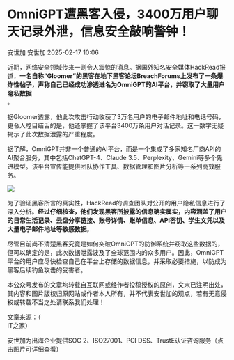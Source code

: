 #  OmniGPT遭黑客入侵，3400万用户聊天记录外泄，信息安全敲响警钟！   
安世加  安世加   2025-02-17 10:06  
  
近期，网络安全领域传来一则令人震惊的消息。据国外知名安全媒体HackRead报道，**一名自称“Gloomer”的黑客在地下黑客论坛BreachForums上发布了一条爆炸性帖子，声称自己已经成功渗透进名为OmniGPT的AI平台，并窃取了大量用户隐私数据**  
。  
  
  
据Gloomer透露，他此次攻击行动收获了3万名用户的电子邮件地址和电话号码，更令人瞠目结舌的是，他还掌握了该平台3400万条用户对话记录。这一数字无疑揭示了此次数据泄露的严重程度。  
  
  
据了解，OmniGPT并非一个普通的AI平台，而是一个集成了多家知名厂商API的AI聚合服务，其中包括ChatGPT-4、Claude 3.5、Perplexity、Gemini等多个先进模型。该平台宣传能提供团队协作工具、数据管理和图片分析等一系列高效服务。  
  
  
![](https://mmbiz.qpic.cn/sz_mmbiz_jpg/UZ1NGUYLEFiaDUN7Rrr8TlLpiaVd1hLxvfXgddWCYHzpgQrd8Vy5zR1QKLeAoQ4vjQmoor1qlUtO1ZpGw2Wfdgvg/640?wx_fmt=jpeg&from=appmsg "")  
  
  
为了验证黑客所言的真实性，HackRead的调查团队对公开的用户隐私信息进行了深入分析。**经过仔细核查，他们发现黑客所披露的信息确实属实，内容涵盖了用户的日常生活记录、云盘分享链接、账号详情、账单信息、API密钥、学生文凭以及大量电子邮件地址等敏感数据**。  
  
  
尽管目前尚不清楚黑客究竟是如何突破OmniGPT的防御系统并窃取这些数据的，但可以确定的是，此次数据泄露波及了全球范围内的众多用户。因此，OmniGPT平台的用户应尽快检查自己在平台上存储的数据信息，并采取必要措施，以防成为黑客后续钓鱼攻击的受害者。  
  
  
本公众号发布的文章均转载自互联网或经作者投稿授权的原创，文末已注明出处，其内容和图片版权归原网站或作者本人所有，并不代表安世加的观点，若有无意侵权或转载不当之处请联系我们处理！  
  
文章来源：（  
IT之家）  
  
  
  
  
安世加为出海企业提供SOC 2、ISO27001、PCI DSS、TrustE认证咨询服务（点击图片可详细查看）  
  
[](https://mp.weixin.qq.com/s?__biz=MzU2MTQwMzMxNA==&mid=2247540448&idx=1&sn=165f2bc3b3233827b2c601a32073aca8&scene=21#wechat_redirect)  
  
  
